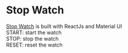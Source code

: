# Stop Watch
[Stop Watch](https://stopwatch-a8odlceck-zhouuualexander.vercel.app/) is built with ReactJs and Material UI<BR>
START: start the watch<BR>
STOP: stop the watch<BR>
RESET: reset the watch



